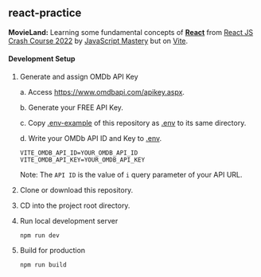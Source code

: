 ## react-practice
**MovieLand:**
Learning some fundamental concepts of [**React**](https://reactjs.org/) from
[React JS Crash Course 2022](https://www.youtube.com/watch?v=b9eMGE7QtTk&t)
by
[JavaScript Mastery](https://www.youtube.com/channel/UCmXmlB4-HJytD7wek0Uo97A)
but on [Vite](https://vitejs.dev/).

#### Development Setup
1. Generate and assign OMDb API Key

    a. Access <https://www.omdbapi.com/apikey.aspx>.
    
    b. Generate your FREE API Key.
    
    c. Copy [.env-example](.env-example) of this repository as [.env](.env) to its same directory.
    
    d. Write your OMDb API ID and Key to [.env](.env).
    ```.dotenv
    VITE_OMDB_API_ID=YOUR_OMDB_API_ID
    VITE_OMDB_API_KEY=YOUR_OMDB_API_KEY
    ```
    Note: The `API ID` is the value of `i` query parameter of your API URL.
2. Clone or download this repository.
3. CD into the project root directory.
4. Run local development server
    ```
    npm run dev
    ```
5. Build for production
   ```
   npm run build
   ```